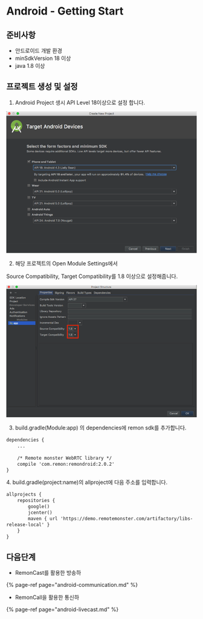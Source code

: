 # Android - Getting Start

## 준비사항

* 안드로이드 개발 환경
* minSdkVersion 18 이상
* java 1.8 이상

## 프로젝트 생성 및 설정

1. Android Project 생시 API Level 18이상으로 설정 합니다.

![](../.gitbook/assets/image.png)

2. 해당 프로젝트의 Open Module Settings에서 

Source Compatibility, Target Compatibility를 1.8 이상으로 설정해줍니다.

![](../.gitbook/assets/image%20%281%29.png)

3. build.gradle\(Module:app\) 의 dependencies에 remon sdk를 추가합니다.

```text
dependencies {
    ...
    
    /* Remote monster WebRTC library */
    compile 'com.remon:remondroid:2.0.2'
}
```

 4. build.gradle\(project:name\)의 allproject에 다음 주소를 입력합니다.

```text
allprojects {
    repositories {
        google()
        jcenter()
        maven { url 'https://demo.remotemonster.com/artifactory/libs-release-local' }
    }
}
```

 

## 다음단계

* RemonCast를 활용한 방송하

{% page-ref page="android-communication.md" %}

* RemonCall을 활용한 통신하

{% page-ref page="android-livecast.md" %}



